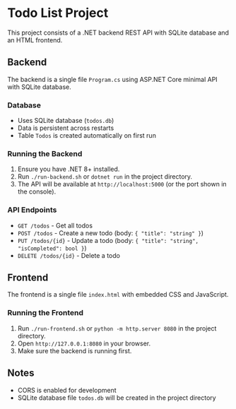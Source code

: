 # Todo List Project

This project consists of a .NET backend REST API with SQLite database and an HTML frontend.

## Backend

The backend is a single file `Program.cs` using ASP.NET Core minimal API with SQLite database.

### Database

- Uses SQLite database (`todos.db`)
- Data is persistent across restarts
- Table `Todos` is created automatically on first run

### Running the Backend

1. Ensure you have .NET 8+ installed.
2. Run `./run-backend.sh` or `dotnet run` in the project directory.
3. The API will be available at `http://localhost:5000` (or the port shown in the console).

### API Endpoints

- `GET /todos` - Get all todos
- `POST /todos` - Create a new todo (body: `{ "title": "string" }`)
- `PUT /todos/{id}` - Update a todo (body: `{ "title": "string", "isCompleted": bool }`)
- `DELETE /todos/{id}` - Delete a todo

## Frontend

The frontend is a single file `index.html` with embedded CSS and JavaScript.

### Running the Frontend

1. Run `./run-frontend.sh` or `python -m http.server 8080` in the project directory.
2. Open `http://127.0.0.1:8080` in your browser.
3. Make sure the backend is running first.

## Notes

- CORS is enabled for development
- SQLite database file `todos.db` will be created in the project directory